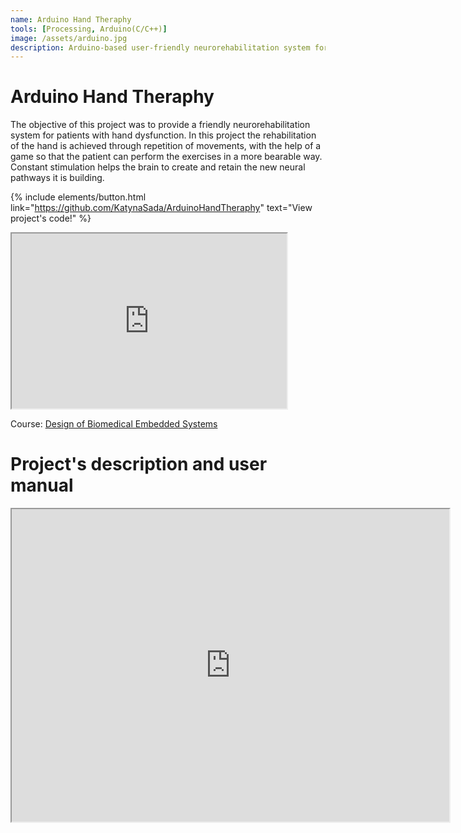 ```yaml
---
name: Arduino Hand Theraphy
tools: [Processing, Arduino(C/C++)]
image: /assets/arduino.jpg
description: Arduino-based user-friendly neurorehabilitation system for patients with hand dysfunction.
---
```

# Arduino Hand Theraphy
The objective of this project was to provide a friendly neurorehabilitation system for patients with hand dysfunction. In this project the rehabilitation of the hand is achieved through repetition of movements, with the help of a game so that the patient can perform the exercises in a more bearable way. Constant stimulation helps the brain to create and retain the new neural pathways it is building.

{% include elements/button.html link="https://github.com/KatynaSada/ArduinoHandTheraphy" text="View project's code!" %}

<iframe src="https://drive.google.com/file/d/1Gjs0Hw0nSQjRMAuPZSjCYaT7FxWrcDg8/preview" width="440" height="280" allow="autoplay"></iframe>

Course: [Design of Biomedical Embedded Systems](https://en.unav.edu/web/masters-degree-in-biomedical-engineering/study-program)

# Project's description and user manual
<iframe src="https://drive.google.com/file/d/1G_jroRwIdoFqFrxw7K1S80-fLWdKfvD0/preview" width="700" height="500" allow="autoplay"></iframe>
